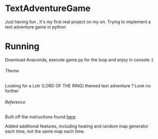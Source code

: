 # TextAdventureGame
Just having fun , it's my first real project on my on. Trying to implement a text adventure game in python

# Running
Download Anaconda, execute game.py for the loop and enjoy in console :) 

###### Theme

Looking for a Lotr (LORD OF THE RING) themed text adventure ? Look no further

###### Reference

Built off the instructions found [here](https://letstalkdata.com/2014/08/how-to-write-a-text-adventure-in-python/)

Added additional features, including healing and random map generator each time, not the same map each time. 
